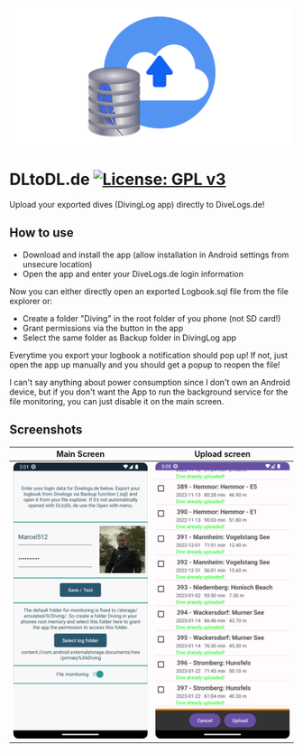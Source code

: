 ![DLtoDL.de](https://github.com/bee-eater/DLtoDL.de/blob/master/app/img/RepresentationImage.png)

# DLtoDL.de [![License: GPL v3](https://img.shields.io/badge/License-GPL%20v3-blue.svg)](https://www.gnu.org/licenses/gpl-3.0)
Upload your exported dives (DivingLog app) directly to DiveLogs.de!

## How to use
- Download and install the app (allow installation in Android settings from unsecure location)
- Open the app and enter your DiveLogs.de login information

Now you can either directly open an exported Logbook.sql file from the file explorer or:

- Create a folder "Diving" in the root folder of you phone (not SD card!)
- Grant permissions via the button in the app
- Select the same folder as Backup folder in DivingLog app

Everytime you export your logbook a notification should pop up! If not, just open the app up manually and you should get a popup to reopen the file!

I can't say anything about power consumption since I don't own an Android device, but if you don't want the App to run the background service for the file monitoring, you can just disable it on the main screen.

## Screenshots

Main Screen                |  Upload screen
:-------------------------:|:-------------------------:
![Main Screen](https://github.com/bee-eater/DLtoDL.de/blob/master/app/img/MainScreen.png) | ![Main Screen](https://github.com/bee-eater/DLtoDL.de/blob/master/app/img/DiveSelection.png)
